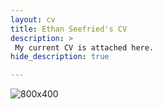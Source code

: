 ```yaml
---
layout: cv
title: Ethan Seefried's CV
description: >
 My current CV is attached here.
hide_description: true

---
```




![800x400](//Ethan_Seefried_CV.pdf "CV")
